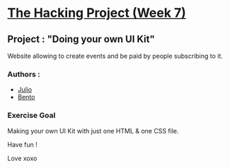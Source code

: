 # [The Hacking Project (Week 7)](https://www.thehackingproject.org/fr)

## Project : "Doing your own UI Kit"

Website allowing to create events and be paid by people subscribing to it.

### Authors :
- [Julio](https://github.com/Popikadir)
- [Bento](https://github.com/davidBentoPereira)

### Exercise Goal
Making your own UI Kit with just one HTML & one CSS file.

Have fun !

Love xoxo
